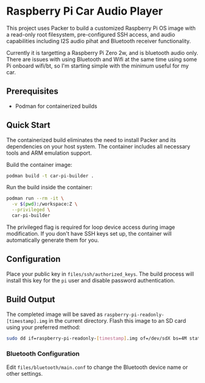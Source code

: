 # Raspberry Pi Car Audio Player

This project uses Packer to build a customized Raspberry Pi OS image with a read-only root filesystem, pre-configured SSH access, and audio capabilities including I2S audio pihat and Bluetooth receiver functionality.

Currently it is targetting a Raspberry Pi Zero 2w, and is bluetooth audio only. There are issues with using Bluetooth and Wifi at the same time using some Pi onboard wifi/bt, so I'm starting simple with the minimum useful for my car.

## Prerequisites

- Podman for containerized builds

## Quick Start

The containerized build eliminates the need to install Packer and its dependencies on your host system. The container includes all necessary tools and ARM emulation support.

Build the container image:
```bash
podman build -t car-pi-builder .
```

Run the build inside the container:
```bash
podman run --rm -it \
  -v $(pwd):/workspace:Z \
  --privileged \
  car-pi-builder
```

The privileged flag is required for loop device access during image modification. If you don't have SSH keys set up, the container will automatically generate them for you.

## Configuration

Place your public key in `files/ssh/authorized_keys`. The build process will install this key for the `pi` user and disable password authentication.

## Build Output

The completed image will be saved as `raspberry-pi-readonly-[timestamp].img` in the current directory. Flash this image to an SD card using your preferred method:

```bash
sudo dd if=raspberry-pi-readonly-[timestamp].img of=/dev/sdX bs=4M status=progress
```

### Bluetooth Configuration

Edit `files/bluetooth/main.conf` to change the Bluetooth device name or other settings.
